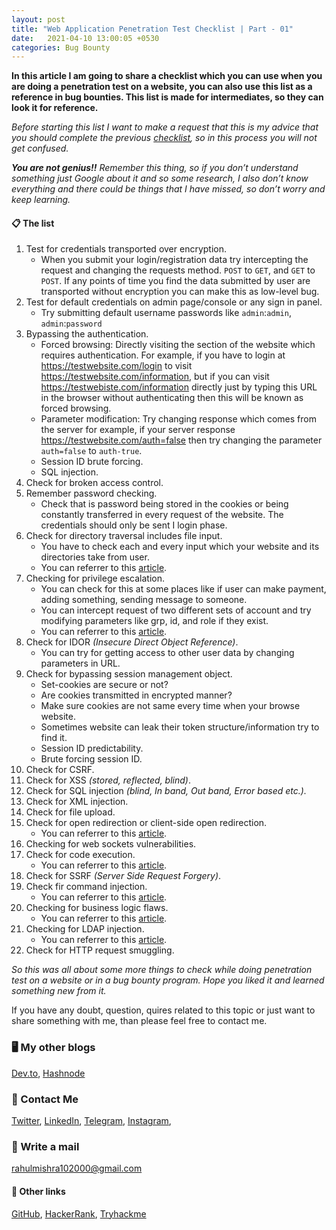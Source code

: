 ```yaml
---
layout: post
title: "Web Application Penetration Test Checklist | Part - 01"
date:   2021-04-10 13:00:05 +0530
categories: Bug Bounty
---
```

**In this article I am going to share a checklist which you can use when you are doing a penetration test on a website, you can also use this list as a reference in bug bounties. This list is made for intermediates, so they can look it for reference.**

*Before starting this list I want to make a request that this is my advice that you should complete the previous [checklist](https://thehackedsite.netlify.app/bug/bounty/2021/04/10/web-application-penetration-test-checklist-part-01), so in this process you will not get confused.*

***You are not genius!!*** *Remember this thing, so if you don’t understand something just Google about it and so some research, I also don’t know everything and there could be things that I have missed, so don’t worry and keep learning.*

#### 📋 The list
1. Test for credentials transported over encryption.
    - When you submit your login/registration data try intercepting the request and changing the requests method. `POST` to `GET`, and `GET` to `POST`. If any points of time you find the data submitted by user are transported without encryption you can make this as low-level bug.
2. Test for default credentials on admin page/console or any sign in panel.
    - Try submitting default username passwords like `admin`:`admin`, `admin`:`password`
3. Bypassing the authentication. 
    - Forced browsing: Directly visiting the section of the website which requires authentication. For example, if you have to login at https://testwebsite.com/login to visit https://testwebsite.com/information, but if you can visit https://testwebiste.com/information directly just by typing this URL in the browser without authenticating then this will be known as forced browsing.
    - Parameter modification: Try changing response which comes from the server for example, if your server response https://testwebsite.com/auth=false then try changing the parameter `auth=false` to `auth-true`.
    - Session ID brute forcing.
    - SQL injection. 
4. Check for broken access control.
5. Remember password checking.
    - Check that is password being stored in the cookies or being constantly transferred in every request of the website. The credentials should only be sent I login phase.
6. Check for directory traversal includes file input.
    - You have to check each and every input which your website and its directories take from user.
    - You can referrer to this [article](https://medium.com/@nerdy_researcher/directory-traversal-aka-path-traversal-c76dc7bbe61#:~:text=What%20is%20Directory%20Traversal%3F,and%20sensitive%20operating%20system%20files).
7. Checking for privilege escalation.
    - You can check for this at some places like if user can make payment, adding something, sending message to someone.
    - You can intercept request of two different sets of account and try modifying parameters like grp, id, and role if they exist.
    - You can referrer to this [article]( https://shahjerry33.medium.com/privilege-escalation-hello-admin-a53ac14fd388).
8. Check for IDOR *(Insecure Direct Object Reference)*.
    - You can try for getting access to other user data by changing parameters in URL.
9. Check for bypassing session management object.
    - Set-cookies are secure or not?
    - Are cookies transmitted in encrypted manner?
    - Make sure cookies are not same every time when your browse website.
    - Sometimes website can leak their token structure/information try to find it.
    - Session ID predictability.
    - Brute forcing session ID.
10. Check for CSRF.
11. Check for XSS *(stored, reflected, blind)*.
12.	Check for SQL injection *(blind, In band, Out band, Error based etc.).*
13.	Check for XML injection.
14.	Check for file upload.
15.	Check for open redirection or client-side open redirection.
    - You can referrer to this [article](https://corneacristian.medium.com/top-25-open-redirect-bug-bounty-reports-5ffe11788794).
16.	Checking for web sockets vulnerabilities.
17.	Check for code execution. 
    - You can referrer to this [article](https://medium.com/@ashishrohra/remote-code-execution-explaination-writeups-and-tools-a8e4c3362259).
18.	Check for SSRF *(Server Side Request Forgery)*.
19.	Check fir command injection.
    - You can referrer to this [article](https://medium.com/ax1al/os-command-injection-beginners-guide-637e1eed1fde).
20.	Checking for business logic flaws.
    - You can referrer to this [article](https://medium.com/armourinfosec/exploiting-business-logic-vulnerabilities-234f97d6c4c0).
21.	Checking for LDAP injection.
    - You can referrer to this [article](https://medium.com/@hunter_55/ldap-admin-account-bypassed-2cc8b264d66e).
22.	Check for HTTP request smuggling. 

*So this was all about some more things to check while doing penetration test on a website or in a bug bounty program. Hope you liked it and learned something new from it.*

If you have any doubt, question, quires related to this topic or just want to share something with me, than please feel free to contact me.

### 🖥 My other blogs
[Dev.to](https://dev.to/rahulmishra05),
[Hashnode](https://hashnode.com/@programmingport)

### 📱 Contact Me

[Twitter](https://twitter.com/r_mishra10),
[LinkedIn](https://www.linkedin.com/in/rahul-mishra-66210b185),
[Telegram](https://t.me/rahul_mishra10),
[Instagram](https://www.instagram.com/rahul_mishra10/?hl=en),

### 📧 Write a mail
<rahulmishra102000@gmail.com>

#### 🚀 Other links

[GitHub](https://github.com/rahulMishra05),
[HackerRank](https://www.hackerrank.com/rahulmishra10201),
[Tryhackme](https://tryhackme.com/p/rahulMishra05)


